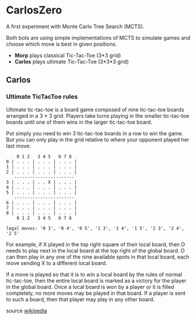 # CarlosZero

A first experiment with Monte Carlo Tree Search (MCTS).

Both bots are using simple implementations of MCTS to simulate games 
and choose which move is best in given positions.

- **Morp** plays classical Tic-Tac-Toe (3\*3 grid)
- **Carlos** plays ultimate Tic-Tac-Toe (3\*3\*3 grid)

## Carlos

### Ultimate TicTacToe rules

Ultimate tic-tac-toe is a board game composed of nine tic-tac-toe boards
arranged in a 3 × 3 grid. Players take turns playing in the smaller
tic-tac-toe boards until one of them wins in the larger tic-tac-toe board.

Put simply you need to win 3 tic-tac-toe boards in a row to win the game. 
But you can only play in the grid relative to where your opponent played 
her last move:


```
    0 1 2   3 4 5   6 7 8
0 | . . . | . . . | . . . |
1 | . . . | . . . | . . . |
2 | . . . | . . . | . . . |
   -----------------------
3 | . . . | . . X | . . . |
4 | . . . | . . . | . . . |
5 | . . . | . . . | . . . |
   -----------------------
6 | . . . | . . . | . . . |
7 | . . . | . . . | . . . |
8 | . . . | . . . | . . . |
    0 1 2   3 4 5   6 7 8
    
legal moves: '0 3', '0 4', '0 5', '1 3', '1 4', '1 5', '2 3', '2 4', '2 5'
```
For example, if X played in the top right square of their local board, 
then O needs to play next in the local board at the top right of the 
global board. O can then play in any one of the nine available spots 
in that local board, each move sending X to a different local board.

If a move is played so that it is to win a local board by the rules of 
normal tic-tac-toe, then the entire local board is marked as a victory 
for the player in the global board.
Once a local board is won by a player or it is filled completely, no 
more moves may be played in that board. If a player is sent to such a 
board, then that player may play in any other board.

source [wikipedia](https://en.wikipedia.org/wiki/Ultimate_tic-tac-toe)